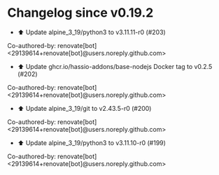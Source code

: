 # Changelog since v0.19.2
- ⬆️ Update alpine_3_19/python3 to v3.11.11-r0 (#203)

Co-authored-by: renovate[bot] <29139614+renovate[bot]@users.noreply.github.com> 
- ⬆️ Update ghcr.io/hassio-addons/base-nodejs Docker tag to v0.2.5 (#202)

Co-authored-by: renovate[bot] <29139614+renovate[bot]@users.noreply.github.com> 
- ⬆️ Update alpine_3_19/git to v2.43.5-r0 (#200)

Co-authored-by: renovate[bot] <29139614+renovate[bot]@users.noreply.github.com> 
- ⬆️ Update alpine_3_19/python3 to v3.11.10-r0 (#199)

Co-authored-by: renovate[bot] <29139614+renovate[bot]@users.noreply.github.com> 
